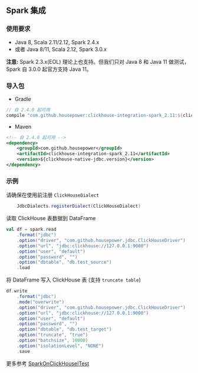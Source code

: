 ## Spark 集成

### 使用要求

- Java 8, Scala 2.11/2.12, Spark 2.4.x
- 或者 Java 8/11, Scala 2.12, Spark 3.0.x

**注意:** Spark 2.3.x(EOL) 理论上也支持。但我们只对 Java 8 和 Java 11 做测试，Spark 自 3.0.0 起官方支持 Java 11。

### 导入包

- Gradle

```groovy
// 自 2.4.0 起可用
compile "com.github.housepower:clickhouse-integration-spark_2.11:${clickhouse_native_jdbc_version}"
```

- Maven

```xml
<!-- 自 2.4.0 起可用 -->
<dependency>
    <groupId>com.github.housepower</groupId>
    <artifactId>clickhouse-integration-spark_2.11</artifactId>
    <version>${clickhouse-native-jdbc.version}</version>
</dependency>
```

### 示例

请确保在使用前注册 `ClickHouseDialect`

```scala
    JdbcDialects.registerDialect(ClickHouseDialect)
```

读取 ClickHouse 表数据到 DataFrame

```scala
val df = spark.read
    .format("jdbc")
    .option("driver", "com.github.housepower.jdbc.ClickHouseDriver")
    .option("url", "jdbc:clickhouse://127.0.0.1:9000")
    .option("user", "default")
    .option("password", "")
    .option("dbtable", "db.test_source")
    .load
```

将 DataFrame 写入 ClickHouse 表 (支持 `truncate table`)

```scala
df.write
    .format("jdbc")
    .mode("overwrite")
    .option("driver", "com.github.housepower.jdbc.ClickHouseDriver")
    .option("url", "jdbc:clickhouse://127.0.0.1:9000")
    .option("user", "default")
    .option("password", "")
    .option("dbtable", "db.test_target")
    .option("truncate", "true")
    .option("batchsize", 10000)
    .option("isolationLevel", "NONE")
    .save
```

更多参考 [SparkOnClickHouseITest](https://github.com/housepower/ClickHouse-Native-JDBC/clickhouse-integration/clickhouse-integration-spark/src/test/scala/com.github.housepower.jdbc.spark/SparkOnClickHouseITest.scala)
